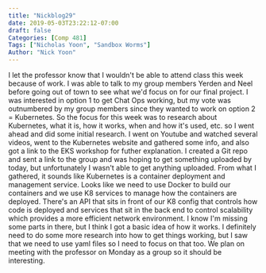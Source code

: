 ```yaml
---
title: "Nickblog29"
date: 2019-05-03T23:22:12-07:00
draft: false
Categories: [Comp 481]
Tags: ["Nicholas Yoon", "Sandbox Worms"]
Author: "Nick Yoon"
---
```

I let the professor know that I wouldn't be able to attend class this week because of work. I was able to talk to my group members Yerden and Neel before going out of town to see what we'd focus on for our final project. I was interested in option 1 to get Chat Ops working, but my vote was outnumbered by my group members since they wanted to work on option 2 = Kubernetes. So the focus for this week was to research about Kubernetes, what it is, how it works, when and how it's used, etc. so I went ahead and did some initial research. I went on Youtube and watched several videos, went to the Kubernetes website and gathered some info, and also got a link to the EKS workshop for futher explanation. I created a Git repo and sent a link to the group and was hoping to get something uploaded by today, but unfortunately I wasn't able to get anything uploaded. From what I gathered, it sounds like Kubernetes is a container deployment and management service. Looks like we need to use Docker to build our containers and we use K8 services to manage how the containers are deployed. There's an API that sits in front of our K8 config that controls how code is deployed and services that sit in the back end to control scalability which provides a more efficient network environment. I know I'm missing some parts in there, but I think I got a basic idea of how it works. I definitely need to do some more research into how to get things working, but I saw that we need to use yaml files so I need to focus on that too. We plan on meeting with the professor on Monday as a group so it should be interesting. 